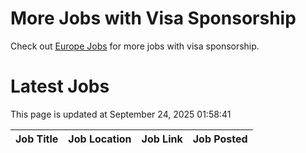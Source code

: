 # More Jobs with Visa Sponsorship

Check out [Europe Jobs](https://github.com/sureshparimi/europejobs#latest-jobs) for more jobs with visa sponsorship.

# Latest Jobs

This page is updated at September 24, 2025 01:58:41

| Job Title | Job Location | Job Link | Job Posted |
| --- | --- | --- | --- |
